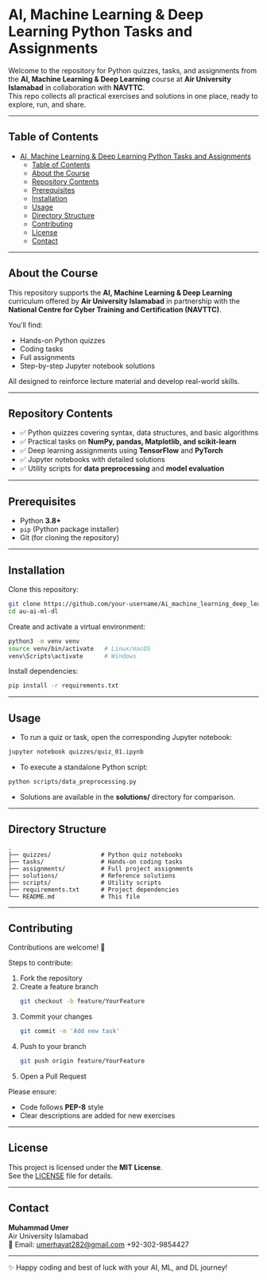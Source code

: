 # AI, Machine Learning & Deep Learning Python Tasks and Assignments  

Welcome to the repository for Python quizzes, tasks, and assignments from the **AI, Machine Learning & Deep Learning** course at **Air University Islamabad** in collaboration with **NAVTTC**.  
This repo collects all practical exercises and solutions in one place, ready to explore, run, and share.  

---

## Table of Contents
- [AI, Machine Learning \& Deep Learning Python Tasks and Assignments](#ai-machine-learning--deep-learning-python-tasks-and-assignments)
  - [Table of Contents](#table-of-contents)
  - [About the Course](#about-the-course)
  - [Repository Contents](#repository-contents)
  - [Prerequisites](#prerequisites)
  - [Installation](#installation)
  - [Usage](#usage)
  - [Directory Structure](#directory-structure)
  - [Contributing](#contributing)
  - [License](#license)
  - [Contact](#contact)

---

## About the Course
This repository supports the **AI, Machine Learning & Deep Learning** curriculum offered by **Air University Islamabad** in partnership with the **National Centre for Cyber Training and Certification (NAVTTC)**.  

You’ll find:
- Hands-on Python quizzes  
- Coding tasks  
- Full assignments  
- Step-by-step Jupyter notebook solutions  

All designed to reinforce lecture material and develop real-world skills.  

---

## Repository Contents
- ✅ Python quizzes covering syntax, data structures, and basic algorithms  
- ✅ Practical tasks on **NumPy, pandas, Matplotlib, and scikit-learn**  
- ✅ Deep learning assignments using **TensorFlow** and **PyTorch**  
- ✅ Jupyter notebooks with detailed solutions  
- ✅ Utility scripts for **data preprocessing** and **model evaluation**  

---

## Prerequisites
- Python **3.8+**  
- `pip` (Python package installer)  
- Git (for cloning the repository)  

---

## Installation
Clone this repository:
```bash
git clone https://github.com/your-username/Ai_machine_learning_deep_learning_air_university_lab_islamabad
cd au-ai-ml-dl
```

Create and activate a virtual environment:
```bash
python3 -m venv venv
source venv/bin/activate   # Linux/macOS
venv\Scripts\activate      # Windows
```

Install dependencies:
```bash
pip install -r requirements.txt
```

---

## Usage
- To run a quiz or task, open the corresponding Jupyter notebook:
```bash
jupyter notebook quizzes/quiz_01.ipynb
```

- To execute a standalone Python script:
```bash
python scripts/data_preprocessing.py
```

- Solutions are available in the **solutions/** directory for comparison.  

---

## Directory Structure
```
.
├── quizzes/              # Python quiz notebooks
├── tasks/                # Hands-on coding tasks
├── assignments/          # Full project assignments
├── solutions/            # Reference solutions
├── scripts/              # Utility scripts
├── requirements.txt      # Project dependencies
└── README.md             # This file
```

---

## Contributing
Contributions are welcome! 🎉  

Steps to contribute:
1. Fork the repository  
2. Create a feature branch  
   ```bash
   git checkout -b feature/YourFeature
   ```
3. Commit your changes  
   ```bash
   git commit -m 'Add new task'
   ```
4. Push to your branch  
   ```bash
   git push origin feature/YourFeature
   ```
5. Open a Pull Request  

Please ensure:
- Code follows **PEP-8** style  
- Clear descriptions are added for new exercises  

---

## License
This project is licensed under the **MIT License**.  
See the [LICENSE](LICENSE) file for details.  

---

## Contact
**Muhammad Umer**  
Air University Islamabad  
📧 Email: umerhayat282@gmail.com 
+92-302-9854427

---

✨ Happy coding and best of luck with your AI, ML, and DL journey!  
